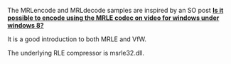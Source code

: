 The MRLencode and MRLdecode samples are inspired by an SO post 
[**Is it possible to encode using the MRLE codec on video for windows under windows 8?**](https://stackoverflow.com/questions/22765194/is-it-possible-to-encode-using-the-mrle-codec-on-video-for-windows-under-windows)

It is a good introduction to both MRLE and VfW.

The underlying RLE compressor is msrle32.dll.